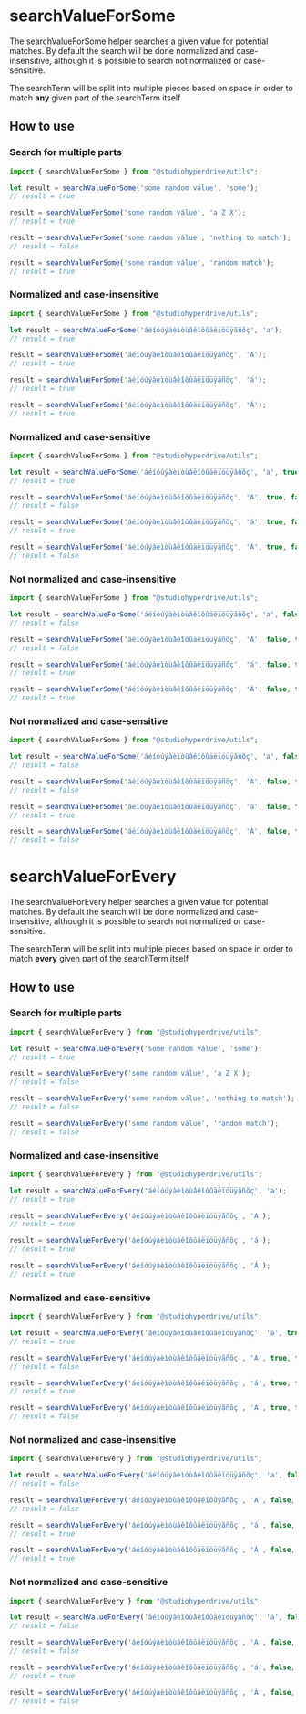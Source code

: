 # searchValueForSome

The searchValueForSome helper searches a given value for potential matches.
By default the search will be done normalized and case-insensitive, although it is possible to search not normalized or case-sensitive.

The searchTerm will be split into multiple pieces based on space in order to match **any** given part of the searchTerm itself


## How to use

### Search for multiple parts
```typescript
import { searchValueForSome } from "@studiohyperdrive/utils";

let result = searchValueForSome('some random válue', 'some');
// result = true

result = searchValueForSome('some random válue', 'a Z X');
// result = true

result = searchValueForSome('some random válue', 'nothing to match');
// result = false

result = searchValueForSome('some random válue', 'random match');
// result = true
```

### Normalized and case-insensitive
```typescript
import { searchValueForSome } from "@studiohyperdrive/utils";

let result = searchValueForSome('áéíóúýàèìòùâêîôûäëïöüÿãñõç', 'a');
// result = true

result = searchValueForSome('áéíóúýàèìòùâêîôûäëïöüÿãñõç', 'A');
// result = true

result = searchValueForSome('áéíóúýàèìòùâêîôûäëïöüÿãñõç', 'á');
// result = true

result = searchValueForSome('áéíóúýàèìòùâêîôûäëïöüÿãñõç', 'Á');
// result = true
```

### Normalized and case-sensitive
```typescript
import { searchValueForSome } from "@studiohyperdrive/utils";

let result = searchValueForSome('áéíóúýàèìòùâêîôûäëïöüÿãñõç', 'a', true, false);
// result = true

result = searchValueForSome('áéíóúýàèìòùâêîôûäëïöüÿãñõç', 'A', true, false);
// result = false

result = searchValueForSome('áéíóúýàèìòùâêîôûäëïöüÿãñõç', 'á', true, false);
// result = true

result = searchValueForSome('áéíóúýàèìòùâêîôûäëïöüÿãñõç', 'Á', true, false);
// result = false
```

### Not normalized and case-insensitive
```typescript
import { searchValueForSome } from "@studiohyperdrive/utils";

let result = searchValueForSome('áéíóúýàèìòùâêîôûäëïöüÿãñõç', 'a', false, true);
// result = false

result = searchValueForSome('áéíóúýàèìòùâêîôûäëïöüÿãñõç', 'A', false, true);
// result = false

result = searchValueForSome('áéíóúýàèìòùâêîôûäëïöüÿãñõç', 'á', false, true);
// result = true

result = searchValueForSome('áéíóúýàèìòùâêîôûäëïöüÿãñõç', 'Á', false, true);
// result = true
```

### Not normalized and case-sensitive
```typescript
import { searchValueForSome } from "@studiohyperdrive/utils";

let result = searchValueForSome('áéíóúýàèìòùâêîôûäëïöüÿãñõç', 'a', false, false);
// result = false

result = searchValueForSome('áéíóúýàèìòùâêîôûäëïöüÿãñõç', 'A', false, false);
// result = false

result = searchValueForSome('áéíóúýàèìòùâêîôûäëïöüÿãñõç', 'á', false, false);
// result = true

result = searchValueForSome('áéíóúýàèìòùâêîôûäëïöüÿãñõç', 'Á', false, false);
// result = false
```


# searchValueForEvery

The searchValueForEvery helper searches a given value for potential matches.
By default the search will be done normalized and case-insensitive, although it is possible to search not normalized or case-sensitive.

The searchTerm will be split into multiple pieces based on space in order to match **every** given part of the searchTerm itself

## How to use

### Search for multiple parts
```typescript
import { searchValueForEvery } from "@studiohyperdrive/utils";

let result = searchValueForEvery('some random válue', 'some');
// result = true

result = searchValueForEvery('some random válue', 'a Z X');
// result = false

result = searchValueForEvery('some random válue', 'nothing to match');
// result = false

result = searchValueForEvery('some random válue', 'random match');
// result = false
```

### Normalized and case-insensitive
```typescript
import { searchValueForEvery } from "@studiohyperdrive/utils";

let result = searchValueForEvery('áéíóúýàèìòùâêîôûäëïöüÿãñõç', 'a');
// result = true

result = searchValueForEvery('áéíóúýàèìòùâêîôûäëïöüÿãñõç', 'A');
// result = true

result = searchValueForEvery('áéíóúýàèìòùâêîôûäëïöüÿãñõç', 'á');
// result = true

result = searchValueForEvery('áéíóúýàèìòùâêîôûäëïöüÿãñõç', 'Á');
// result = true
```

### Normalized and case-sensitive
```typescript
import { searchValueForEvery } from "@studiohyperdrive/utils";

let result = searchValueForEvery('áéíóúýàèìòùâêîôûäëïöüÿãñõç', 'a', true, false);
// result = true

result = searchValueForEvery('áéíóúýàèìòùâêîôûäëïöüÿãñõç', 'A', true, false);
// result = false

result = searchValueForEvery('áéíóúýàèìòùâêîôûäëïöüÿãñõç', 'á', true, false);
// result = true

result = searchValueForEvery('áéíóúýàèìòùâêîôûäëïöüÿãñõç', 'Á', true, false);
// result = false
```

### Not normalized and case-insensitive
```typescript
import { searchValueForEvery } from "@studiohyperdrive/utils";

let result = searchValueForEvery('áéíóúýàèìòùâêîôûäëïöüÿãñõç', 'a', false, true);
// result = false

result = searchValueForEvery('áéíóúýàèìòùâêîôûäëïöüÿãñõç', 'A', false, true);
// result = false

result = searchValueForEvery('áéíóúýàèìòùâêîôûäëïöüÿãñõç', 'á', false, true);
// result = true

result = searchValueForEvery('áéíóúýàèìòùâêîôûäëïöüÿãñõç', 'Á', false, true);
// result = true
```

### Not normalized and case-sensitive
```typescript
import { searchValueForEvery } from "@studiohyperdrive/utils";

let result = searchValueForEvery('áéíóúýàèìòùâêîôûäëïöüÿãñõç', 'a', false, false);
// result = false

result = searchValueForEvery('áéíóúýàèìòùâêîôûäëïöüÿãñõç', 'A', false, false);
// result = false

result = searchValueForEvery('áéíóúýàèìòùâêîôûäëïöüÿãñõç', 'á', false, false);
// result = true

result = searchValueForEvery('áéíóúýàèìòùâêîôûäëïöüÿãñõç', 'Á', false, false);
// result = false
```
